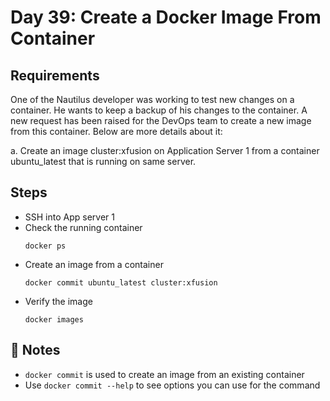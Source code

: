 # Day 39: Create a Docker Image From Container

## Requirements
One of the Nautilus developer was working to test new changes on a container. He wants to keep a backup of his changes to the container. A new request has been raised for the DevOps team to create a new image from this container. Below are more details about it:

a. Create an image cluster:xfusion on Application Server 1 from a container ubuntu_latest that is running on same server.

## Steps
- SSH into App server 1
- Check the running container
  ```console
  docker ps
  ```
- Create an image from a container
  ```console
  docker commit ubuntu_latest cluster:xfusion
  ```
- Verify the image
  ```console
  docker images
  ```

## 📝 Notes
- `docker commit` is used to create an image from an existing container
- Use `docker commit --help` to see options you can use for the command
